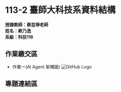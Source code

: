# 113-2 臺師大科技系資料結構  
__授課教師：蔡芸琤老師__    
__姓名：歐乃逸__    
__系級：科技116__
## 作業繳交區
* 作業一(AI Agent 架構圖)
![GitHub Logo]([https://github.githubassets.com/images/modules/logos_page/GitHub-Mark.png](https://drive.google.com/file/d/1wCKz454-jZrv5htXfH2Yc2_ICPymQ4fP/view?usp=sharing))
## 專題連結區
